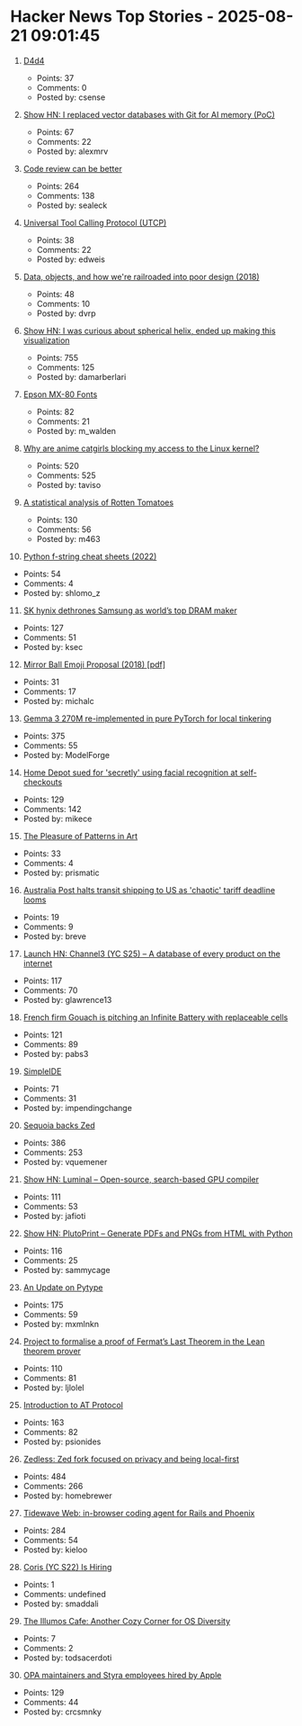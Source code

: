 # Hacker News Top Stories - 2025-08-21 09:01:45

1. [D4d4](https://www.nmichaels.org/musings/d4d4/d4d4/)
   - Points: 37
   - Comments: 0
   - Posted by: csense

2. [Show HN: I replaced vector databases with Git for AI memory (PoC)](https://github.com/Growth-Kinetics/DiffMem)
   - Points: 67
   - Comments: 22
   - Posted by: alexmrv

3. [Code review can be better](https://tigerbeetle.com/blog/2025-08-04-code-review-can-be-better/)
   - Points: 264
   - Comments: 138
   - Posted by: sealeck

4. [Universal Tool Calling Protocol (UTCP)](https://github.com/universal-tool-calling-protocol/python-utcp)
   - Points: 38
   - Comments: 22
   - Posted by: edweis

5. [Data, objects, and how we're railroaded into poor design (2018)](https://www.tedinski.com/2018/01/23/data-objects-and-being-railroaded-into-misdesign.html)
   - Points: 48
   - Comments: 10
   - Posted by: dvrp

6. [Show HN: I was curious about spherical helix, ended up making this visualization](https://visualrambling.space/moving-objects-in-3d/)
   - Points: 755
   - Comments: 125
   - Posted by: damarberlari

7. [Epson MX-80 Fonts](https://mw.rat.bz/MX-80/)
   - Points: 82
   - Comments: 21
   - Posted by: m_walden

8. [Why are anime catgirls blocking my access to the Linux kernel?](https://lock.cmpxchg8b.com/anubis.html)
   - Points: 520
   - Comments: 525
   - Posted by: taviso

9. [A statistical analysis of Rotten Tomatoes](https://www.statsignificant.com/p/is-rotten-tomatoes-still-reliable)
   - Points: 130
   - Comments: 56
   - Posted by: m463

10. [Python f-string cheat sheets (2022)](https://fstring.help/cheat/)
   - Points: 54
   - Comments: 4
   - Posted by: shlomo_z

11. [SK hynix dethrones Samsung as world’s top DRAM maker](https://koreajoongangdaily.joins.com/news/2025-08-15/business/tech/Thanks-Nvidia-SK-hynix-dethrones-Samsung-as-worlds-top-DRAM-maker-for-first-time-in-over-30-years/2376834)
   - Points: 127
   - Comments: 51
   - Posted by: ksec

12. [Mirror Ball Emoji Proposal (2018) [pdf]](https://www.unicode.org/L2/L2019/19310-mirror-ball-emoji.pdf)
   - Points: 31
   - Comments: 17
   - Posted by: michalc

13. [Gemma 3 270M re-implemented in pure PyTorch for local tinkering](https://github.com/rasbt/LLMs-from-scratch/tree/main/ch05/12_gemma3)
   - Points: 375
   - Comments: 55
   - Posted by: ModelForge

14. [Home Depot sued for 'secretly' using facial recognition at self-checkouts](https://petapixel.com/2025/08/20/home-depot-sued-for-secretly-using-facial-recognition-technology-on-self-checkout-cameras/)
   - Points: 129
   - Comments: 142
   - Posted by: mikece

15. [The Pleasure of Patterns in Art](https://thereader.mitpress.mit.edu/why-repetition-in-art-pleases-the-brain/)
   - Points: 33
   - Comments: 4
   - Posted by: prismatic

16. [Australia Post halts transit shipping to US as 'chaotic' tariff deadline looms](https://www.abc.net.au/news/2025-08-21/australia-post-suspends-transit-shipping-parcels-us-trump-tariff/105680456)
   - Points: 19
   - Comments: 9
   - Posted by: breve

17. [Launch HN: Channel3 (YC S25) – A database of every product on the internet](undefined)
   - Points: 117
   - Comments: 70
   - Posted by: glawrence13

18. [French firm Gouach is pitching an Infinite Battery with replaceable cells](https://arstechnica.com/gadgets/2025/05/gouach-wants-you-to-insert-and-pluck-the-cells-from-its-infinite-e-bike-battery/)
   - Points: 121
   - Comments: 89
   - Posted by: pabs3

19. [SimpleIDE](https://github.com/jamesplotts/simpleide)
   - Points: 71
   - Comments: 31
   - Posted by: impendingchange

20. [Sequoia backs Zed](https://zed.dev/blog/sequoia-backs-zed)
   - Points: 386
   - Comments: 253
   - Posted by: vquemener

21. [Show HN: Luminal – Open-source, search-based GPU compiler](https://github.com/luminal-ai/luminal)
   - Points: 111
   - Comments: 53
   - Posted by: jafioti

22. [Show HN: PlutoPrint – Generate PDFs and PNGs from HTML with Python](https://github.com/plutoprint/plutoprint)
   - Points: 116
   - Comments: 25
   - Posted by: sammycage

23. [An Update on Pytype](https://github.com/google/pytype)
   - Points: 175
   - Comments: 59
   - Posted by: mxmlnkn

24. [Project to formalise a proof of Fermat’s Last Theorem in the Lean theorem prover](https://imperialcollegelondon.github.io/FLT/)
   - Points: 110
   - Comments: 81
   - Posted by: ljlolel

25. [Introduction to AT Protocol](https://mackuba.eu/2025/08/20/introduction-to-atproto/)
   - Points: 163
   - Comments: 82
   - Posted by: psionides

26. [Zedless: Zed fork focused on privacy and being local-first](https://github.com/zedless-editor/zed)
   - Points: 484
   - Comments: 266
   - Posted by: homebrewer

27. [Tidewave Web: in-browser coding agent for Rails and Phoenix](https://tidewave.ai/blog/tidewave-web-phoenix-rails)
   - Points: 284
   - Comments: 54
   - Posted by: kieloo

28. [Coris (YC S22) Is Hiring](https://www.ycombinator.com/companies/coris/jobs/rqO40yy-ai-engineer)
   - Points: 1
   - Comments: undefined
   - Posted by: smaddali

29. [The Illumos Cafe: Another Cozy Corner for OS Diversity](https://it-notes.dragas.net/2025/08/18/introducing-the-illumos-cafe/)
   - Points: 7
   - Comments: 2
   - Posted by: todsacerdoti

30. [OPA maintainers and Styra employees hired by Apple](https://blog.openpolicyagent.org/note-from-teemu-tim-and-torin-to-the-open-policy-agent-community-2dbbfe494371)
   - Points: 129
   - Comments: 44
   - Posted by: crcsmnky

